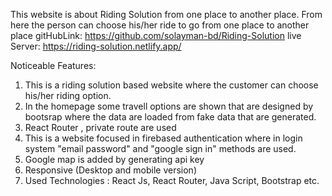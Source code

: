 This website is about Riding Solution from one place to another place. From here the person can choose his/her ride to go from one place to another place
gitHubLink: https://github.com/solayman-bd/Riding-Solution
live Server: https://riding-solution.netlify.app/

Noticeable Features:

1. This is a riding solution based website where the customer can choose his/her riding option.
2. In the homepage some travell options are shown that are designed by bootsrap where the data are loaded from fake data that are generated.
3. React Router , private route are used
4. This is a website focused in firebased authentication where in login system "email password" and "google sign in" methods are used.
5. Google map is added by generating api key
6. Responsive (Desktop and mobile version) 
7. Used Technologies : React Js, React Router, Java Script, Bootstrap etc.
